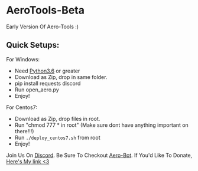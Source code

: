 # AeroTools-Beta
Early Version Of Aero-Tools :)

## Quick Setups:

For Windows:
- Need [Python3.6](https://www.python.org/downloads/release/python-369/) or greater
- Download as Zip, drop in same folder.
- pip install requests discord
- Run open_aero.py
- Enjoy!

For Centos7:
- Download as Zip, drop files in root.
- Run "chmod 777 * in root" (Make sure dont have anything important on there!!!)
- Run `./deploy_centos7.sh` from root
- Enjoy!

Join Us On [Discord](https://discord.gg/xjurNMh).
Be Sure To Checkout [Aero-Bot](https://aero-bot.pro/).
If You'd Like To Donate, [Here's My link <3](https://paypal.me/cybercreaturesec)
